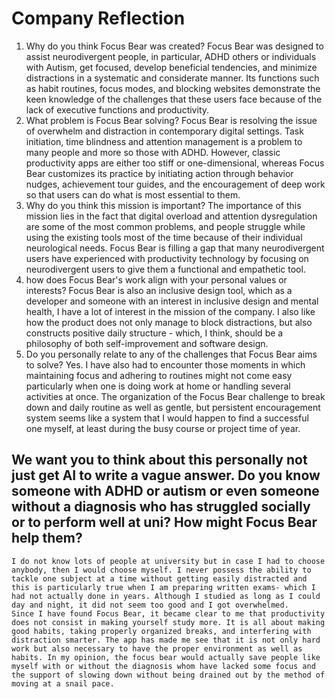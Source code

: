 # Company Reflection

1. Why do you think Focus Bear was created?
    Focus Bear was designed to assist neurodivergent people, in particular, ADHD others or individuals with Autism, get focused, develop beneficial tendencies, and minimize distractions in a systematic and considerate manner. Its functions such as habit routines, focus modes, and blocking websites demonstrate the keen knowledge of the challenges that these users face because of the lack of executive functions and productivity.
2. What problem is Focus Bear solving?
    Focus Bear is resolving the issue of overwhelm and distraction in contemporary digital settings. Task initiation, time blindness and attention management is a problem to many people and more so those with ADHD. However, classic productivity apps are either too stiff or one-dimensional, whereas Focus Bear customizes its practice by initiating action through behavior nudges, achievement tour guides, and the encouragement of deep work so that users can do what is most essential to them.
3. Why do you think this mission is important?
    The importance of this mission lies in the fact that digital overload and attention dysregulation are some of the most common problems, and people struggle while using the existing tools most of the time because of their individual neurological needs. Focus Bear is filling a gap that many neurodivergent users have experienced with productivity technology by focusing on neurodivergent users to give them a functional and empathetic tool.
4. how does Focus Bear's work align with your personal values or interests?
    Focus Bear is also an inclusive design tool, which as a developer and someone with an interest in inclusive design and mental health, I have a lot of interest in the mission of the company. I also like how the product does not only manage to block distractions, but also constructs positive daily structure - which, I think, should be a philosophy of both self-improvement and software design.
5. Do you personally relate to any of the challenges that Focus Bear aims to solve?
    Yes. I have also had to encounter those moments in which maintaining focus and adhering to routines might not come easy particularly when one is doing work at home or handling several activities at once. The organization of the Focus Bear challenge to break down and daily routine as well as gentle, but persistent encouragement system seems like a system that I would happen to find a successful one myself, at least during the busy course or project time of year.

## We want you to think about this personally not just get AI to write a vague answer. Do you know someone with ADHD or autism or even someone without a diagnosis who has struggled socially or to perform well at uni? How might Focus Bear help them?

    I do not know lots of people at university but in case I had to choose anybody, then I would choose myself. I never possess the ability to tackle one subject at a time without getting easily distracted and this is particularly true when I am preparing written exams- which I had not actually done in years. Although I studied as long as I could day and night, it did not seem too good and I got overwhelmed.  
    Since I have found Focus Bear, it became clear to me that productivity does not consist in making yourself study more. It is all about making good habits, taking properly organized breaks, and interfering with distraction smarter. The app has made me see that it is not only hard work but also necessary to have the proper environment as well as habits. In my opinion, the focus bear would actually save people like myself with or without the diagnosis whom have lacked some focus and the support of slowing down without being drained out by the method of moving at a snail pace.
